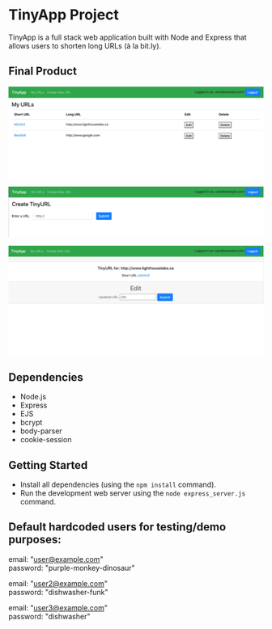 # TinyApp Project

TinyApp is a full stack web application built with Node and Express that allows users to shorten long URLs (à la bit.ly).

## Final Product

!["Screenshot of Home Page](https://github.com/nicodann/tinyapp/blob/main/docs/Screen%20Shot%202021-12-09%20at%209.39.10%20AM.png?raw=true)

!["Screenshot of Create URL Page"](https://github.com/nicodann/tinyapp/blob/main/docs/Screen%20Shot%202021-12-09%20at%209.39.22%20AM.png?raw=true)

!["Screenshot of Edit URL Page"](https://github.com/nicodann/tinyapp/blob/main/docs/Screen%20Shot%202021-12-09%20at%2010.05.16%20AM.png?raw=true)

## Dependencies

- Node.js
- Express
- EJS
- bcrypt
- body-parser
- cookie-session


## Getting Started

- Install all dependencies (using the `npm install` command).
- Run the development web server using the `node express_server.js` command.

## Default hardcoded users for testing/demo purposes:

  
email: "user@example.com"  
password: "purple-monkey-dinosaur"  

email: "user2@example.com"  
password: "dishwasher-funk"  

email: "user3@example.com"  
password: "dishwasher"  